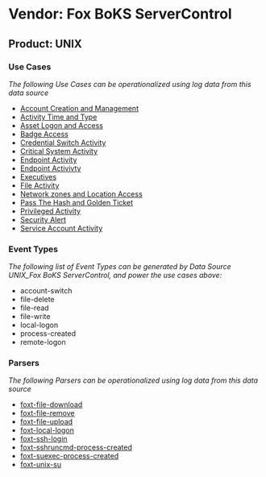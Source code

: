 Vendor: Fox BoKS ServerControl
==============================
Product: UNIX
-------------

### Use Cases

_The following Use Cases can be operationalized using log data from this data source_

* [Account Creation and Management](../UseCases/usecase_account_creation_and_management.md)
* [Activity Time  and Type](../UseCases/usecase_activity_time__and_type.md)
* [Asset Logon and Access](../UseCases/usecase_asset_logon_and_access.md)
* [Badge Access](../UseCases/usecase_badge_access.md)
* [Credential Switch Activity](../UseCases/usecase_credential_switch_activity.md)
* [Critical System Activity](../UseCases/usecase_critical_system_activity.md)
* [Endpoint Activity](../UseCases/usecase_endpoint_activity.md)
* [Endpoint Activivty](../UseCases/usecase_endpoint_activivty.md)
* [Executives](../UseCases/usecase_executives.md)
* [File Activity](../UseCases/usecase_file_activity.md)
* [Network zones and Location Access](../UseCases/usecase_network_zones_and_location_access.md)
* [Pass The Hash and Golden Ticket](../UseCases/usecase_pass_the_hash_and_golden_ticket.md)
* [Privileged Activity](../UseCases/usecase_privileged_activity.md)
* [Security Alert](../UseCases/usecase_security_alert.md)
* [Service Account Activity](../UseCases/usecase_service_account_activity.md)


### Event Types

_The following list of Event Types can be generated by Data Source UNIX_Fox BoKS ServerControl, and power the use cases above:_

- account-switch
- file-delete
- file-read
- file-write
- local-logon
- process-created
- remote-logon


### Parsers

_The following Parsers can be operationalized using log data from this data source_

* [foxt-file-download](../Parsers/parserContent_foxt-file-download.md)
* [foxt-file-remove](../Parsers/parserContent_foxt-file-remove.md)
* [foxt-file-upload](../Parsers/parserContent_foxt-file-upload.md)
* [foxt-local-logon](../Parsers/parserContent_foxt-local-logon.md)
* [foxt-ssh-login](../Parsers/parserContent_foxt-ssh-login.md)
* [foxt-sshruncmd-process-created](../Parsers/parserContent_foxt-sshruncmd-process-created.md)
* [foxt-suexec-process-created](../Parsers/parserContent_foxt-suexec-process-created.md)
* [foxt-unix-su](../Parsers/parserContent_foxt-unix-su.md)
